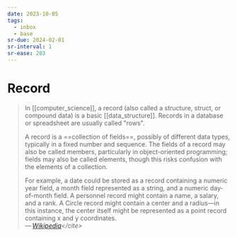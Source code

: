 ```yaml
---
date: 2023-10-05
tags:
  - inbox
  - base
sr-due: 2024-02-01
sr-interval: 1
sr-ease: 203
---
```


# Record

> In [[computer_science]], a record (also called a structure, struct, or
> compound data) is a basic [[data_structure]]. Records in a database or
> spreadsheet are usually called "rows".
>
> A record is a ==collection of fields==, possibly of different data types,
> typically in a fixed number and sequence. The fields of a record may also be
> called members, particularly in object-oriented programming; fields may also
> be called elements, though this risks confusion with the elements of a
> collection.
>
> For example, a date could be stored as a record containing a numeric year
> field, a month field represented as a string, and a numeric day-of-month
> field. A personnel record might contain a name, a salary, and a rank. A Circle
> record might contain a center and a radius—in this instance, the center itself
> might be represented as a point record containing x and y coordinates.\
> — <cite>[Wikipedia](https://en.wikipedia.org/wiki/Record_\(computer_science\))</cite>
